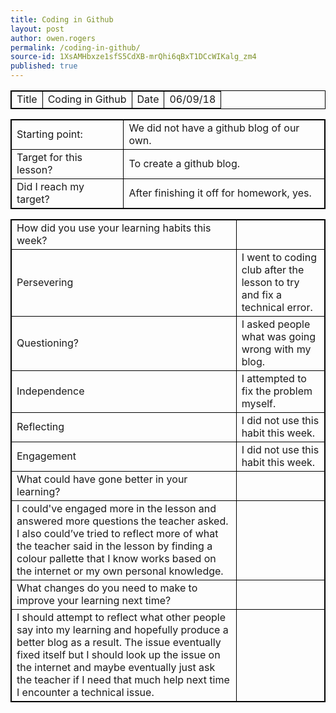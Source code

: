 ```yaml
---
title: Coding in Github
layout: post
author: owen.rogers
permalink: /coding-in-github/
source-id: 1XsAMHbxze1sfS5CdXB-mrQhi6qBxT1DCcWIKalg_zm4
published: true
---
```

<html>
<head>
<style>
table, th, td{
      border: 1px solid black;
 }
</style>
</head>
<body>
<table>
  <tr>
    <td>Title</td>
    <td>Coding in Github</td>
    <td>Date</td>
    <td>06/09/18</td>
  </tr>
</table>


<table>
  <tr>
    <td>Starting point:</td>
    <td>We did not have a github blog of our own.</td>
  </tr>
  <tr>
    <td>Target for this lesson?</td>
    <td>To create a github blog.</td>
  </tr>
  <tr>
    <td>Did I reach my target? </td>
    <td>After finishing it off for homework, yes.</td>
  </tr>
</table>


<table>
  <tr>
    <td>How did you use your learning habits this week?</td>
    <td></td>
  </tr>
  <tr>
    <td>Persevering</td>
    <td>I went to coding club after the lesson to try and fix a technical error.</td>
  </tr>
  <tr>
    <td>Questioning?</td>
    <td>I asked people what was going wrong with my blog.</td>
  </tr>
  <tr>
    <td>Independence</td>
    <td>I attempted to fix the problem myself.</td>
  </tr>
  <tr>
    <td>Reflecting</td>
    <td>I did not use this habit this week.</td>
  </tr>
  <tr>
    <td>Engagement</td>
    <td>I did not use this habit this week.</td>
  </tr>
  <tr>
    <td>What could have gone better in your learning?</td>
    <td></td>
  </tr>
  <tr>
    <td>I could've engaged more in the lesson and answered more questions the teacher asked. I also could’ve tried to reflect more of what the teacher said in the lesson by finding a colour pallette that I know works based on the internet or my own personal knowledge.</td>
    <td></td>
  </tr>
  <tr>
    <td>What changes do you need to make to improve your learning next time?</td>
    <td></td>
  </tr>
  <tr>
    <td>I should attempt to reflect what other people say into my learning and hopefully produce a better blog as a result. The issue eventually fixed itself but I should look up the issue on the internet and maybe eventually just ask the teacher if I need that much help next time I encounter a technical issue.</td>
    <td></td>
  </tr>
</table>
</body>

